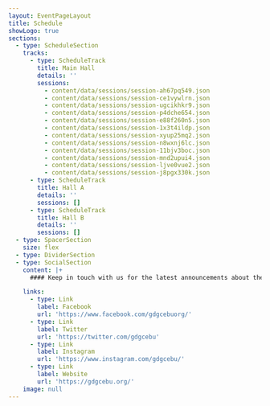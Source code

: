 ```yaml
---
layout: EventPageLayout
title: Schedule
showLogo: true
sections:
  - type: ScheduleSection
    tracks:
      - type: ScheduleTrack
        title: Main Hall
        details: ''
        sessions:
          - content/data/sessions/session-ah67pq549.json
          - content/data/sessions/session-ce1vywlrn.json
          - content/data/sessions/session-ugcikhkr9.json
          - content/data/sessions/session-p4dche654.json
          - content/data/sessions/session-e88f260n5.json
          - content/data/sessions/session-1x3t4ildp.json
          - content/data/sessions/session-xyup25mq2.json
          - content/data/sessions/session-n8wxnj6lc.json
          - content/data/sessions/session-11bjv3boc.json
          - content/data/sessions/session-mnd2upui4.json
          - content/data/sessions/session-ljve0vue2.json
          - content/data/sessions/session-j8pgx330k.json
      - type: ScheduleTrack
        title: Hall A
        details: ''
        sessions: []
      - type: ScheduleTrack
        title: Hall B
        details: ''
        sessions: []
  - type: SpacerSection
    size: flex
  - type: DividerSection
  - type: SocialSection
    content: |+
      #### Keep in touch with us for the latest announcements about the event.

    links:
      - type: Link
        label: Facebook
        url: 'https://www.facebook.com/gdgcebuorg/'
      - type: Link
        label: Twitter
        url: 'https://twitter.com/gdgcebu'
      - type: Link
        label: Instagram
        url: 'https://www.instagram.com/gdgcebu/'
      - type: Link
        label: Website
        url: 'https://gdgcebu.org/'
    image: null
---
```

